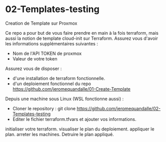 # 02-Templates-testing
 Creation de Template sur Proxmox

Ce repo a pour but de vous faire prendre en main à la fois terraform, mais aussi la notion de template cloud-init sur Terraform.
Assurez vous d'avoir les informations supplémentaires suivantes :
- Nom de l'API TOKEN de proxmox
- Valeur de votre token
  
Assurez vous de disposer :
- d'une installation de terraform fonctionnelle.
- d'un deploiement fonctionnel du repo https://github.com/jeromequandalle/01-Create-Template
  
Depuis une machine sous Linux (WSL fonctionne aussi) :
- Cloner le repository :
  git clone https://github.com/jeromequandalle/02-Templates-testing
- Editer le fichier terraform.tfvars et ajouter vos informations.
     
initialiser votre terraform. 
visualiser le plan du deploiement.
appliquer le plan.
arreter les machines.
Detruire le plan appliqué.
